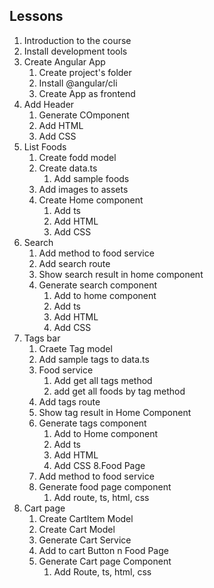 ## Lessons
1. Introduction to the course
2. Install development tools
3. Create Angular App
    1. Create project's folder
    2. Install @angular/cli
    3. Create App as frontend
4. Add Header 
    1. Generate COmponent
    2. Add HTML
    3. Add CSS
5. List Foods
    1. Create fodd model
    2. Create data.ts
        1. Add sample foods
    3. Add images to assets
    4. Create Home component
        1. Add ts
        2. Add HTML
        3. Add CSS
6. Search
    1. Add method to food service
    2. Add search route
    3. Show search result in home component
    4. Generate search component
        1. Add to home component
        2. Add ts
        3. Add HTML
        4. Add CSS
7. Tags bar 
    1. Craete Tag model
    2. Add sample tags to data.ts
    3. Food service
        1. Add get all tags method
        2. add get all foods by tag method
    4. Add tags route
    5. Show tag result in Home Component
    6. Generate tags component
        1. Add to Home component
        2. Add ts
        3. Add HTML
        4. Add CSS 
8.Food Page
    1. Add method to food service
    2. Generate food page component
        1. Add route, ts, html, css 
9. Cart page 
    1. Create CartItem Model
    2. Create Cart Model
    3. Generate Cart Service
    4. Add to cart Button n Food Page
    5. Generate Cart page Component
        1. Add Route, ts, html, css 